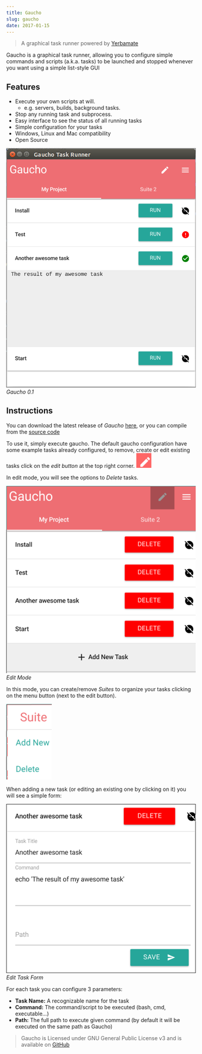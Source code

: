 ```yaml
---
title: Gaucho
slug: gaucho
date: 2017-01-15
---
```


> A graphical task runner powered by [Yerbamate](https://github.com/angrykoala/yerbamate)

Gaucho is a graphical task runner, allowing you to configure simple commands and scripts (a.k.a. tasks) to be launched and stopped whenever you want using a simple list-style GUI

<!-- truncate -->

## Features

-   Execute your own scripts at will.
    -   e.g. servers, builds, background tasks.
-   Stop any running task and subprocess.
-   Easy interface to see the status of all running tasks
-   Simple configuration for your tasks
-   Windows, Linux and Mac compatibility
-   Open Source

![Gaucho 0.1 Screenshot](./screenshot.png)  
_Gaucho 0.1_

## Instructions

You can download the latest release of _Gaucho_ [here](https://github.com/angrykoala/gaucho/releases), or you can compile from the [source code](https://github.com/angrykoala/gaucho)

To use it, simply execute gaucho. The default gaucho configuration have some example tasks already configured, to remove, create or edit existing tasks click on the _edit button_ at the top right corner.
![Edit Button](./edit.png)

In edit mode, you will see the options to _Delete_ tasks.

![Edit Mode](./edit_mode.png)  
_Edit Mode_

In this mode, you can create/remove _Suites_ to organize your tasks clicking on the menu button (next to the edit button).

![Edit Menu](./edit_menu.png)

When adding a new task (or editing an existing one by clicking on it) you will see a simple form:

![Edit Task](./edit_task.png)  
_Edit Task Form_

For each task you can configure 3 parameters:

-   **Task Name:** A recognizable name for the task
-   **Command:** The command/script to be executed (bash, cmd, executable...)
-   **Path:** The full path to execute given command (by default it will be executed on the same path as Gaucho)

> Gaucho is Licensed under GNU General Public License v3 and is available on [GitHub](https://github.com/angrykoala/gaucho)
